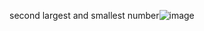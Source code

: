 second largest and smallest number![image](https://user-images.githubusercontent.com/122254229/228450869-4b08fffd-5390-4d04-9c86-f02b7cd6124d.png)
